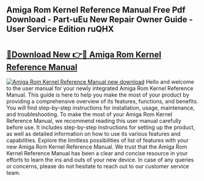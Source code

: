 ## Amiga Rom Kernel Reference Manual Free Pdf Download - Part-uEu New Repair Owner Guide - User Service Edition ruQHX

# <h2><a href="http://cf12.oget.top/?id=Amiga+Rom+Kernel+Reference+Manual">🔗Download New 👉🔴 Amiga Rom Kernel Reference Manual</a></h2>

[![Amiga Rom Kernel Reference Manual new download](https://i.imgur.com/5g1atiW.png)](http://cf12.oget.top/?id=Amiga+Rom+Kernel+Reference+Manual)
Hello and welcome to the user manual for your newly integrated Amiga Rom Kernel Reference Manual. This guide is here to help you make the most of your product by providing a comprehensive overview of its features, functions, and benefits. You will find step-by-step instructions for installation, usage, maintenance, and troubleshooting. To make the most of your Amiga Rom Kernel Reference Manual, we recommend reading this user manual carefully before use. It includes step-by-step instructions for setting up the product, as well as detailed information on how to use its various features and capabilities. Explore the limitless possibilities of list of features with your new Amiga Rom Kernel Reference Manual. We trust that the Amiga Rom Kernel Reference Manual has been a clear and concise resource in your efforts to learn the ins and outs of your new device. In case of any queries or concerns, please do not hesitate to reach out to our customer service team.
